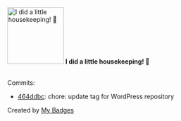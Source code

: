 <img src="https://my-badges.github.io/my-badges/chore-commit.png" alt="I did a little housekeeping! 🧹" title="I did a little housekeeping! 🧹" width="128">
<strong>I did a little housekeeping! 🧹</strong>
<br><br>

Commits:

- <a href="https://github.com/dottxado/email-fields-for-woocommerce/commit/464ddbc23235090efd2efe4e84c751128a9f6a20">464ddbc</a>: chore: update tag for WordPress repository


Created by <a href="https://github.com/my-badges/my-badges">My Badges</a>